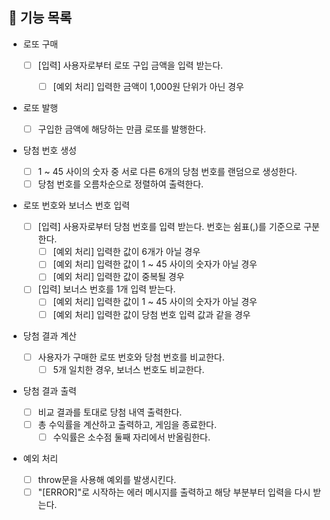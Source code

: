 ## 📄 기능 목록

- 로또 구매

  - [ ] [입력] 사용자로부터 로또 구입 금액을 입력 받는다.

    - [ ] [예외 처리] 입력한 금액이 1,000원 단위가 아닌 경우

- 로또 발행

  - [ ] 구입한 금액에 해당하는 만큼 로또를 발행한다.

- 당첨 번호 생성

  - [ ] 1 ~ 45 사이의 숫자 중 서로 다른 6개의 당첨 번호를 랜덤으로 생성한다.
  - [ ] 당첨 번호를 오름차순으로 정렬하여 출력한다.

- 로또 번호와 보너스 번호 입력

  - [ ] [입력] 사용자로부터 당첨 번호를 입력 받는다. 번호는 쉼표(,)를 기준으로 구분한다.
    - [ ] [예외 처리] 입력한 값이 6개가 아닐 경우
    - [ ] [예외 처리] 입력한 값이 1 ~ 45 사이의 숫자가 아닐 경우
    - [ ] [예외 처리] 입력한 값이 중복될 경우
  - [ ] [입력] 보너스 번호를 1개 입력 받는다.
    - [ ] [예외 처리] 입력한 값이 1 ~ 45 사이의 숫자가 아닐 경우
    - [ ] [예외 처리] 입력한 값이 당첨 번호 입력 값과 같을 경우

- 당첨 결과 계산

  - [ ] 사용자가 구매한 로또 번호와 당첨 번호를 비교한다.
    - [ ] 5개 일치한 경우, 보너스 번호도 비교한다.

- 당첨 결과 출력

  - [ ] 비교 결과를 토대로 당첨 내역 출력한다.
  - [ ] 총 수익률을 계산하고 출력하고, 게임을 종료한다.
    - [ ] 수익률은 소수점 둘째 자리에서 반올림한다.

- 예외 처리
  - [ ] throw문을 사용해 예외를 발생시킨다.
  - [ ] "[ERROR]"로 시작하는 에러 메시지를 출력하고 해당 부분부터 입력을 다시 받는다.
